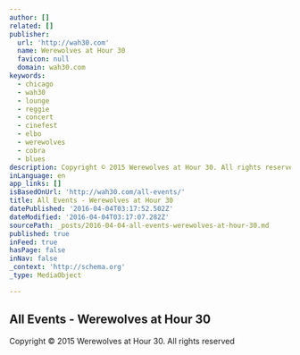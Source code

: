 ```yaml
---
author: []
related: []
publisher:
  url: 'http://wah30.com'
  name: Werewolves at Hour 30
  favicon: null
  domain: wah30.com
keywords:
  - chicago
  - wah30
  - lounge
  - reggie
  - concert
  - cinefest
  - elbo
  - werewolves
  - cobra
  - blues
description: Copyright © 2015 Werewolves at Hour 30. All rights reserved
inLanguage: en
app_links: []
isBasedOnUrl: 'http://wah30.com/all-events/'
title: All Events - Werewolves at Hour 30
datePublished: '2016-04-04T03:17:52.502Z'
dateModified: '2016-04-04T03:17:07.282Z'
sourcePath: _posts/2016-04-04-all-events-werewolves-at-hour-30.md
published: true
inFeed: true
hasPage: false
inNav: false
_context: 'http://schema.org'
_type: MediaObject

---
```

<article style=""><h1>All Events - Werewolves at Hour 30</h1><p>Copyright © 2015 Werewolves at Hour 30. All rights reserved</p></article>